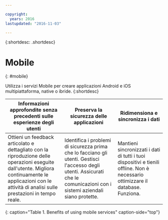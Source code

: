 ```yaml
---

copyright:
  years: 2016
lastupdated: "2016-11-03"

---
```



{:shortdesc: .shortdesc}

# Mobile
{: #mobile}

Utilizza i servizi Mobile per creare applicazioni Android e iOS
multipiattaforma, native o ibride.
{:shortdesc}


Informazioni approfondite senza precedenti sulle esperienze degli utenti | Preserva la sicurezza delle applicazioni | Ridimensiona e sincronizza i dati
---- | ---- | ----
Ottieni un feedback articolato e dettagliato con la riproduzione delle operazioni eseguite dall'utente. Migliora continuamente le applicazioni con le attività di analisi sulle prestazioni in tempo reale. | Identifica i problemi di sicurezza prima che lo facciano gli utenti. Gestisci l'accesso degli utenti. Assicurati che le comunicazioni con i sistemi aziendali siano protette. | Mantieni sincronizzati i dati di tutti i tuoi dispositivi e tienili offline. Non è necessario ottimizzare il database. Funziona.
{: caption="Table 1. Benefits of using mobile services" caption-side="top"}
